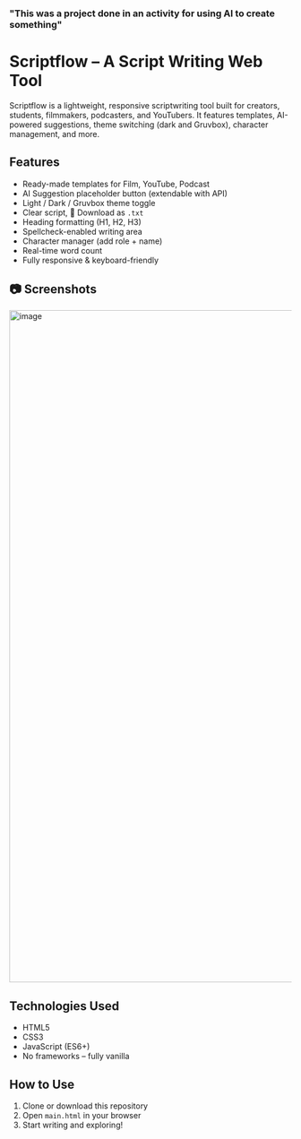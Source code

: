 ### "This was a project done in an activity for using AI to create something"

# Scriptflow – A Script Writing Web Tool

Scriptflow is a lightweight, responsive scriptwriting tool built for creators, students, filmmakers, podcasters, and YouTubers. It features templates, AI-powered suggestions, theme switching (dark and Gruvbox), character management, and more.

## Features

-  Ready-made templates for Film, YouTube, Podcast
-  AI Suggestion placeholder button (extendable with API)
-  Light / Dark / Gruvbox theme toggle
-  Clear script, 💾 Download as `.txt`
-  Heading formatting (H1, H2, H3)
-  Spellcheck-enabled writing area
-  Character manager (add role + name)
-  Real-time word count
-  Fully responsive & keyboard-friendly

## 📷 Screenshots

<img width="1920" height="1200" alt="image" src="https://github.com/user-attachments/assets/5b3c4788-a29c-44fb-9d90-9e18b329ea41" />

##  Technologies Used

- HTML5
- CSS3
- JavaScript (ES6+)
- No frameworks – fully vanilla

## How to Use

1. Clone or download this repository
2. Open `main.html` in your browser
3. Start writing and exploring!


